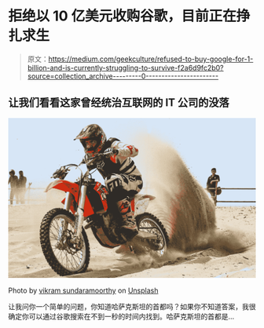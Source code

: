# 拒绝以 10 亿美元收购谷歌，目前正在挣扎求生

> 原文：<https://medium.com/geekculture/refused-to-buy-google-for-1-billion-and-is-currently-struggling-to-survive-f2a6d9fc2b0?source=collection_archive---------0----------------------->

## 让我们看看这家曾经统治互联网的 IT 公司的没落

![](img/ef7154330044b374a659925ac12deda7.png)

Photo by [vikram sundaramoorthy](https://unsplash.com/@vikramstudio46?utm_source=medium&utm_medium=referral) on [Unsplash](https://unsplash.com?utm_source=medium&utm_medium=referral)

让我问你一个简单的问题，你知道哈萨克斯坦的首都吗？如果你不知道答案，我很确定你可以通过谷歌搜索在不到一秒的时间内找到。哈萨克斯坦的首都是…